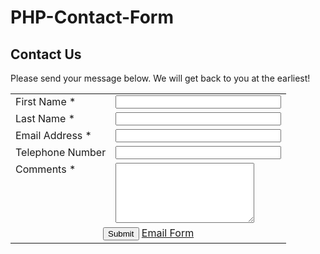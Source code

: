 # PHP-Contact-Form
<form name="contactform" method="post" action="send_form_email.php">
	<h2>Contact Us</h2>
        <p>
           Please send your message below. We will get back to you at the earliest!
        </p>
<table width="450px">
<tr>
 <td valign="top">
  <label for="first_name">First Name *</label>
 </td>
 <td valign="top">
  <input  type="text" name="first_name" maxlength="50" size="30">
 </td>
</tr>
<tr>
 <td valign="top"">
  <label for="last_name">Last Name *</label>
 </td>
 <td valign="top">
  <input  type="text" name="last_name" maxlength="50" size="30">
 </td>
</tr>
<tr>
 <td valign="top">
  <label for="email">Email Address *</label>
 </td>
 <td valign="top">
  <input  type="text" name="email" maxlength="80" size="30">
 </td>
</tr>
<tr>
 <td valign="top">
  <label for="telephone">Telephone Number</label>
 </td>
 <td valign="top">
  <input  type="text" name="telephone" maxlength="30" size="30">
 </td>
</tr>
<tr>
 <td valign="top">
  <label for="comments">Comments *</label>
 </td>
 <td valign="top">
  <textarea  name="comments" maxlength="1000" cols="25" rows="6"></textarea>
 </td>
</tr>
<tr>
 <td colspan="2" style="text-align:center">
  <input type="submit" value="Submit">   <a href="http://www.freecontactform.com/email_form.php">Email Form</a>
 </td>
</tr>
</table>
</form>
